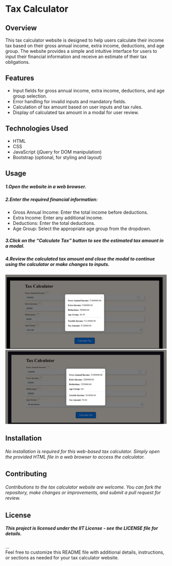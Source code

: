 <h1 class="code-line" data-line-start=0 data-line-end=1 ><a id="Tax_Calculator_0"></a>Tax Calculator</h1>
<h2 class="code-line" data-line-start=1 data-line-end=2 ><a id="Overview_1"></a>Overview</h2>
<p class="has-line-data" data-line-start="2" data-line-end="3">This tax calculator website is designed to help users calculate their income tax based on their gross annual income, extra income, deductions, and age group. The website provides a simple and intuitive interface for users to input their financial information and receive an estimate of their tax obligations.</p>
<h2 class="code-line" data-line-start=4 data-line-end=5 ><a id="Features_4"></a>Features</h2>
<ul>
<li class="has-line-data" data-line-start="5" data-line-end="6">Input fields for gross annual income, extra income, deductions, and age group selection.</li>
<li class="has-line-data" data-line-start="6" data-line-end="7">Error handling for invalid inputs and mandatory fields.</li>
<li class="has-line-data" data-line-start="7" data-line-end="8">Calculation of tax amount based on user inputs and tax rules.</li>
<li class="has-line-data" data-line-start="8" data-line-end="10">Display of calculated tax amount in a modal for user review.</li>
</ul>
<h2 class="code-line" data-line-start=10 data-line-end=11 ><a id="Technologies_Used_10"></a>Technologies Used</h2>
<ul>
<li class="has-line-data" data-line-start="11" data-line-end="12">HTML</li>
<li class="has-line-data" data-line-start="12" data-line-end="13">CSS</li>
<li class="has-line-data" data-line-start="13" data-line-end="14">JavaScript (jQuery for DOM manipulation)</li>
<li class="has-line-data" data-line-start="14" data-line-end="15">Bootstrap (optional, for styling and layout)</li>
</ul>
<h2 class="code-line" data-line-start=17 data-line-end=18 ><a id="Usage_17"></a>Usage</h2>
<h5 class="code-line" data-line-start=18 data-line-end=19 ><a id="1Open_the_website_in_a_web_browser_18"></a>1.Open the website in a web browser.</h5>
<h5 class="code-line" data-line-start=19 data-line-end=20 ><a id="2Enter_the_required_financial_information_19"></a>2.Enter the required financial information:</h5>
<ul>
<li class="has-line-data" data-line-start="20" data-line-end="21">Gross Annual Income: Enter the total income before deductions.</li>
<li class="has-line-data" data-line-start="21" data-line-end="22">Extra Income: Enter any additional income.</li>
<li class="has-line-data" data-line-start="22" data-line-end="23">Deductions: Enter the total deductions.</li>
<li class="has-line-data" data-line-start="23" data-line-end="25">Age Group: Select the appropriate age group from the dropdown.</li>
</ul>
<h5 class="code-line" data-line-start=25 data-line-end=26 ><a id="3Click_on_the_Calculate_Tax_button_to_see_the_estimated_tax_amount_in_a_modal_25"></a>3.Click on the “Calculate Tax” button to see the estimated tax amount in a modal.</h5>
<h5 class="code-line" data-line-start=26 data-line-end=27 ><a id="4Review_the_calculated_tax_amount_and_close_the_modal_to_continue_using_the_calculator_or_make_changes_to_inputs_26"></a>4.Review the calculated tax amount and close the modal to continue using the calculator or make changes to inputs.</h5>
<img src="https://github.com/RipanKamiitb/Tax-Calculator/blob/main/Screenshot%202024-04-13%20223920.png?raw=true">
<img src="https://github.com/RipanKamiitb/Tax-Calculator/blob/main/Screenshot%202024-04-13%20230026.png">
<h2 class="code-line" data-line-start=28 data-line-end=29 ><a id="Installation_28"></a>Installation</h2>
<h6 class="code-line" data-line-start=29 data-line-end=30 ><a id="No_installation_is_required_for_this_webbased_tax_calculator_Simply_open_the_provided_HTML_file_in_a_web_browser_to_access_the_calculator_29"></a>No installation is required for this web-based tax calculator. Simply open the provided HTML file in a web browser to access the calculator.</h6>
<h2 class="code-line" data-line-start=31 data-line-end=32 ><a id="Contributing_31"></a>Contributing</h2>
<h6 class="code-line" data-line-start=32 data-line-end=33 ><a id="Contributions_to_the_tax_calculator_website_are_welcome_You_can_fork_the_repository_make_changes_or_improvements_and_submit_a_pull_request_for_review_32"></a>Contributions to the tax calculator website are welcome. You can fork the repository, make changes or improvements, and submit a pull request for review.</h6>
<h2 class="code-line" data-line-start=34 data-line-end=35 ><a id="License_34"></a>License</h2>
<h5 class="code-line" data-line-start=35 data-line-end=36 ><a id="This_project_is_licensed_under_the_MIT_License__see_the_LICENSE_file_for_details_35"></a>This project is licensed under the IIT License - see the LICENSE file for details.</h5>
<p class="has-line-data" data-line-start="36" data-line-end="38">…<br>
Feel free to customize this README file with additional details, instructions, or sections as needed for your tax calculator website.</p>
